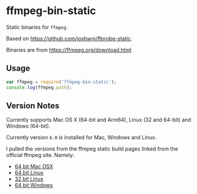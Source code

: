 ffmpeg-bin-static
====

Static binaries for `ffmpeg`.

Based on <https://github.com/joshwnj/ffprobe-static>.

Binaries are from <https://ffmpeg.org/download.html>

Usage
----

```js
var ffmpeg = require('ffmpeg-bin-static');
console.log(ffmpeg.path);
```

Version Notes
----

Currently supports Mac OS X (64-bit and Arm64), Linux (32 and 64-bit) and Windows
(64-bit).

Currently version `6.0` is installed for Mac, Windows and Linux.

I pulled the versions from the ffmpeg static build pages linked from the
official ffmpeg site. Namely:

* [64 bit Mac OSX](https://evermeet.cx/ffmpeg/)
* [64 bit Linux](https://johnvansickle.com/ffmpeg/)
* [32 bit Linux](http://johnvansickle.com/ffmpeg/)
* [64 bit Windows](https://www.gyan.dev/ffmpeg/)

